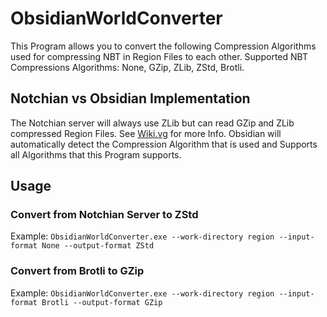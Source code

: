 # ObsidianWorldConverter
This Program allows you to convert the following Compression Algorithms used for compressing NBT in Region Files to each other.
Supported NBT Compressions Algorithms: None, GZip, ZLib, ZStd, Brotli.

## Notchian vs Obsidian Implementation
The Notchian server will always use ZLib but can read GZip and ZLib compressed Region Files.
See [Wiki.vg](https://wiki.vg/Map_Format#.5Bregion.5D.mca:~:text=The%20notchian%20implementation%20will%20never%20compress%20with%20gzip%20but%20can%20read%20if%20provided.) for more Info.
Obsidian will automatically detect the Compression Algorithm that is used and Supports all Algorithms that this Program supports.

## Usage
### Convert from Notchian Server to ZStd
Example: `ObsidianWorldConverter.exe --work-directory region --input-format None --output-format ZStd`
### Convert from Brotli to GZip
Example: `ObsidianWorldConverter.exe --work-directory region --input-format Brotli --output-format GZip`
